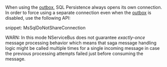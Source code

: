 When using the [outbox](/nservicebus/outbox/), SQL Persistence always opens its own connection. In order to force using a separate connection even when the [outbox](/nservicebus/outbox/) is disabled, use the following API:

snippet: MsSqlDoNotShareConnection

WARN: In this mode NServiceBus does not guarantee *exactly-once* message processing behavior which means that saga message handling logic might be called multiple times for a single incoming message in case the previous processing attempts failed just before consuming the message.
